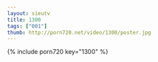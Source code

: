 ```yaml
--- 
layout: sieutv
title: 1300
tags: ["001"]
thumb: http://porn720.net/video/1300/poster.jpg
---
```

{% include porn720 key="1300" %} 
